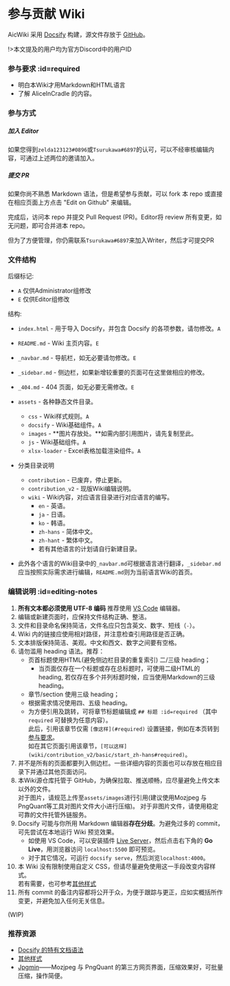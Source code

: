 # 参与贡献 Wiki

AicWiki 采用 [Docsify](https://docsify.js.org) 构建，源文件存放于 [GitHub](https://github.com/AliceInCradle-Community/Wiki)。

!>本文提及的用户均为官方Discord中的用户ID

### 参与要求 :id=required

- 明白本Wiki才用Markdown和HTML语言
- 了解 AliceInCradle 的内容。

### 参与方式

##### 加入 Editor

如果您得到`zelda123123#0896`或`Tsurukawa#6897`的认可，可以不经审核编辑内容，可通过上述两位的邀请加入。

##### 提交 PR

如果你尚不熟悉 Markdown 语法，但是希望参与贡献，可以 fork 本 repo 或直接在相应页面上方点击 "Edit on Github" 来编辑。

完成后，访问本 repo 并提交 Pull Request (PR)。Editor将 review 所有变更，如无问题，即可合并进本 repo。

但为了方便管理，你仍需联系`Tsurukawa#6897`来加入Writer，然后才可提交PR


### 文件结构

后缀标记:

- `A` 仅供Administrator组修改
- `E` 仅供Editor组修改

结构:

- `index.html` - 用于导入 Docsify，并包含 Docsify 的各项参数，请勿修改。`A`
- `README.md` - Wiki 主页内容。`E`
- `_navbar.md` - 导航栏，如无必要请勿修改。`E`
- `_sidebar.md` - 侧边栏，如果新增较重要的页面可在这里做相应的修改。
- `_404.md` - 404 页面，如无必要无需修改。`E`
- `assets` - 各种静态文件目录。
  - `css` - Wiki样式规则。`A`
  - `docsify` - Wiki基础组件。`A`
  - `images` - **图片存放处。**如需内部引用图片，请先复制至此。
  - `js` - Wiki基础组件。`A`
  - `xlsx-loader` - Excel表格加载渲染组件。`A`
- 分类目录说明
  - `contribution` - 已废弃，停止更新。
  - `contribution_v2` - 现版Wiki编辑说明。
  - `wiki` - Wiki内容，对应语言目录进行对应语言的编写。
    + `en` - 英语。
    + `ja` - 日语。
    + `ko` - 韩语。
    + `zh-hans` - 简体中文。
    + `zh-hant` - 繁体中文。
    + 若有其他语言的计划请自行新建目录。

  

- 此外各个语言的Wiki目录中的`_navbar.md`可根据语言进行翻译，`_sidebar.md`应当按照实际需求进行编辑，`README.md`则为当前语言Wiki的首页。

### 编辑说明 :id=editing-notes

1. **所有文本都必须使用 UTF-8 编码** 推荐使用 [VS Code](https://code.visualstudio.com/) 编辑器。
2. 编辑或新建页面时，应保持文件结构正确、整洁。
3. 文件和目录命名保持简洁，文件名应只包含英文、数字、短线（`-`）。
4. Wiki 内的链接应使用相对路径，并注意检查引用路径是否正确。
5. 文本排版保持简洁、美观。中文和西文、数字之间要有空格。
6. 请勿滥用 heading 语法。推荐：
   - 页首标题使用HTML(避免侧边栏目录的重复索引) 二/三级 heading；
     + 当页面仅存在一个标题或存在总标题时，可使用二级HTML的heading, 若仅存在多个并列标题时候，应当使用Markdown的三级heading。
   - 章节/section 使用三级 heading；
   - 根据需求情况使用四、五级 heading。
   - 为方便引用及跳转，可将章节标题编辑成 `## 标题 :id=required` （其中 `required` 可替换为任意内容）。  
   此后，引用该章节仅需 `[像这样](#required)` 设置链接，例如在本页转到[参与要求](#required)。  
   如在其它页面引用该章节，`[可以这样](wiki/contribution_v2/basic/start_zh-hans#required)`。
7. 并不是所有的页面都要列入侧边栏。一些详细内容的页面也可以存放在相应目录下并通过其他页面访问。
8. 本Wiki源仓库托管于 GitHub，为确保拉取、推送顺畅，应尽量避免上传文本以外的文件。  
  对于图片，请规范上传至`assets/images`进行引用(建议使用Mozjpeg 与 PngQuant等工具对图片文件大小进行压缩)。
  对于非图片文件，请使用稳定可靠的文件托管外链服务。
9. Docsify 可能与你所用 Markdown 编辑器**存在分歧**。为避免过多的 commit，可先尝试在本地运行 Wiki 预览效果。
   - 如使用 VS Code，可以安装插件 [Live Server](https://marketplace.visualstudio.com/items?itemName=ritwickdey.LiveServer)，然后点击右下角的 **Go Live**，用浏览器访问 `localhost:5500` 即可预览。  
   - 对于其它情况，可运行 `docsify serve`，然后浏览`localhost:4000`。
10. 本 Wiki 没有限制使用自定义 CSS，但请尽量避免使用这一手段改变内容样式。<br>
   若有需要，也可参考[其他样式](contribution_v2/stylesheet/others)
12. 所有 commit 的备注内容都将公开于众，为便于跟踪与更正，应如实概括所作变更，并避免加入任何无关信息。

(WIP)

### 推荐资源

* [Docsify 的特有文档语法](https://docsify.js.org/#/helpers)
* [其他样式](contribution_v2/stylesheet/others)
* [Jpgmin](https://jpgmin.cn)——Mozjpeg 与 PngQuant 的第三方网页界面，压缩效果好，可批量压缩，操作简便。
